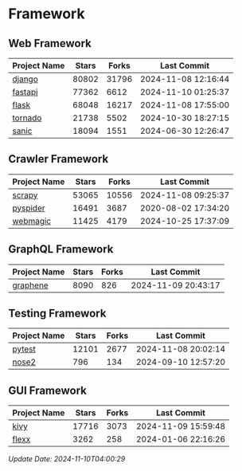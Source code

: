 # Framework

## Web Framework
| Project Name | Stars | Forks | Last Commit |
| ------------ | ----- | ----- | ----------- |
| [django](https://github.com/django/django) | 80802 | 31796 | 2024-11-08 12:16:44 |
| [fastapi](https://github.com/fastapi/fastapi) | 77362 | 6612 | 2024-11-10 01:25:37 |
| [flask](https://github.com/pallets/flask) | 68048 | 16217 | 2024-11-08 17:55:00 |
| [tornado](https://github.com/tornadoweb/tornado) | 21738 | 5502 | 2024-10-30 18:27:15 |
| [sanic](https://github.com/sanic-org/sanic) | 18094 | 1551 | 2024-06-30 12:26:47 |

## Crawler Framework
| Project Name | Stars | Forks | Last Commit |
| ------------ | ----- | ----- | ----------- |
| [scrapy](https://github.com/scrapy/scrapy) | 53065 | 10556 | 2024-11-08 09:25:37 |
| [pyspider](https://github.com/binux/pyspider) | 16491 | 3687 | 2020-08-02 17:34:20 |
| [webmagic](https://github.com/code4craft/webmagic) | 11425 | 4179 | 2024-10-25 17:37:09 |

## GraphQL Framework
| Project Name | Stars | Forks | Last Commit |
| ------------ | ----- | ----- | ----------- |
| [graphene](https://github.com/graphql-python/graphene) | 8090 | 826 | 2024-11-09 20:43:17 |

## Testing Framework
| Project Name | Stars | Forks | Last Commit |
| ------------ | ----- | ----- | ----------- |
| [pytest](https://github.com/pytest-dev/pytest) | 12101 | 2677 | 2024-11-08 20:02:14 |
| [nose2](https://github.com/nose-devs/nose2) | 796 | 134 | 2024-09-10 12:57:20 |

## GUI Framework
| Project Name | Stars | Forks | Last Commit |
| ------------ | ----- | ----- | ----------- |
| [kivy](https://github.com/kivy/kivy) | 17716 | 3073 | 2024-11-09 15:59:48 |
| [flexx](https://github.com/flexxui/flexx) | 3262 | 258 | 2024-01-06 22:16:26 |

*Update Date: 2024-11-10T04:00:29*